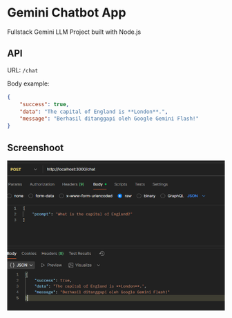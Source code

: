 # Gemini Chatbot App

Fullstack Gemini LLM Project built with Node.js

## API

URL: `/chat`

Body example:
```json
{
    "success": true,
    "data": "The capital of England is **London**.",
    "message": "Berhasil ditanggapi oleh Google Gemini Flash!"
}
```

## Screenshoot

![Example output](/asset/example.png)

